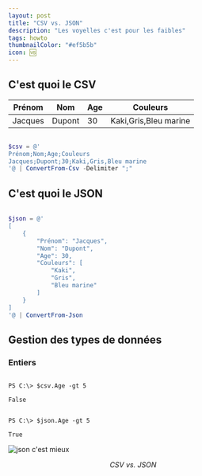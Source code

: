 ```yaml
---
layout: post
title: "CSV vs. JSON"
description: "Les voyelles c'est pour les faibles"
tags: howto
thumbnailColor: "#ef5b5b"
icon: 🆚
---
```


## C'est quoi le CSV

Prénom | Nom | Age | Couleurs
------ | --- | --- | --------
Jacques | Dupont | 30 | Kaki,Gris,Bleu marine

```powershell

$csv = @'
Prénom;Nom;Age;Couleurs
Jacques;Dupont;30;Kaki,Gris,Bleu marine
'@ | ConvertFrom-Csv -Delimiter ";"

```

## C'est quoi le JSON

```powershell

$json = @'
[
    {
        "Prénom": "Jacques",
        "Nom": "Dupont",
        "Age": 30,
        "Couleurs": [
            "Kaki",
            "Gris",
            "Bleu marine"
        ]
    }
]
'@ | ConvertFrom-Json

```

## Gestion des types de données

### Entiers

```

PS C:\> $csv.Age -gt 5

False

```

```

PS C:\> $json.Age -gt 5

True

```

![json c'est mieux](https://i.kym-cdn.com/entries/icons/original/000/023/194/cover1.jpg)

<div style="text-align: center">
  <i>CSV vs. JSON</i>
</div>